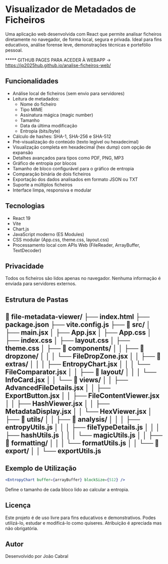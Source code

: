 # Visualizador de Metadados de Ficheiros

Uma aplicação web desenvolvida com React que permite analisar ficheiros diretamente no navegador, de forma local, segura e privada. Ideal para fins educativos, análise forense leve, demonstrações técnicas e portefólio pessoal.

***** GITHUB PAGES PARA ACEDER À WEBAPP -> https://jp2025hub.github.io/analise-ficheiros-web/

## Funcionalidades

- Análise local de ficheiros (sem envio para servidores)
- Leitura de metadados:
  - Nome do ficheiro
  - Tipo MIME
  - Assinatura mágica (magic number)
  - Tamanho
  - Data da última modificação
  - Entropia (bits/byte)
- Cálculo de hashes: SHA-1, SHA-256 e SHA-512
- Pré-visualização do conteúdo (texto legível ou hexadecimal)
- Visualização completa em hexadecimal (hex dump) com opção de expansão
- Detalhes avançados para tipos como PDF, PNG, MP3
- Gráfico de entropia por blocos
- Tamanho de bloco configurável para o gráfico de entropia
- Comparação binária de dois ficheiros
- Exportação dos dados analisados em formato JSON ou TXT
- Suporte a múltiplos ficheiros
- Interface limpa, responsiva e modular

## Tecnologias

- React 19
- Vite
- Chart.js
- JavaScript moderno (ES Modules)
- CSS modular (App.css, theme.css, layout.css)
- Processamento local com APIs Web (FileReader, ArrayBuffer, TextDecoder)

## Privacidade

Todos os ficheiros são lidos apenas no navegador. Nenhuma informação é enviada para servidores externos.

## Estrutura de Pastas

📁 file-metadata-viewer/
├── index.html
├── package.json
├── vite.config.js
├── 📁 src/
│   ├── main.jsx
│   ├── App.jsx
│   ├── App.css
│   ├── index.css
│   ├── layout.css
│   ├── theme.css
│   ├── 📁 components/
│   │   ├── 📁 dropzone/
│   │   │   └── FileDropZone.jsx
│   │   ├── 📁 extras/
│   │   │   ├── EntropyChart.jsx
│   │   │   └── FileComparator.jsx
│   │   ├── 📁 layout/
│   │   │   └── InfoCard.jsx
│   │   └── 📁 views/
│   │       ├── AdvancedFileDetails.jsx
│   │       ├── ExportButton.jsx
│   │       ├── FileContentViewer.jsx
│   │       ├── HashViewer.jsx
│   │       ├── MetadataDisplay.jsx
│   │       └── HexViewer.jsx
│   ├── 📁 utils/
│   │   ├── 📁 analysis/
│   │   │   ├── entropyUtils.js
│   │   │   ├── fileTypeDetails.js
│   │   │   ├── hashUtils.js
│   │   │   └── magicUtils.js
│   │   ├── 📁 formatting/
│   │   │   └── formatUtils.js
│   │   └── 📁 export/
│   │       └── exportUtils.js
-------------------------------------------------------


## Exemplo de Utilização

```jsx
<EntropyChart buffer={arrayBuffer} blockSize={512} />
```

Define o tamanho de cada bloco lido ao calcular a entropia.

## Licença

Este projeto é de uso livre para fins educativos e demonstrativos. Podes utilizá-lo, estudar e modificá-lo como quiseres. Atribuição é apreciada mas não obrigatória.

## Autor

Desenvolvido por João Cabral
